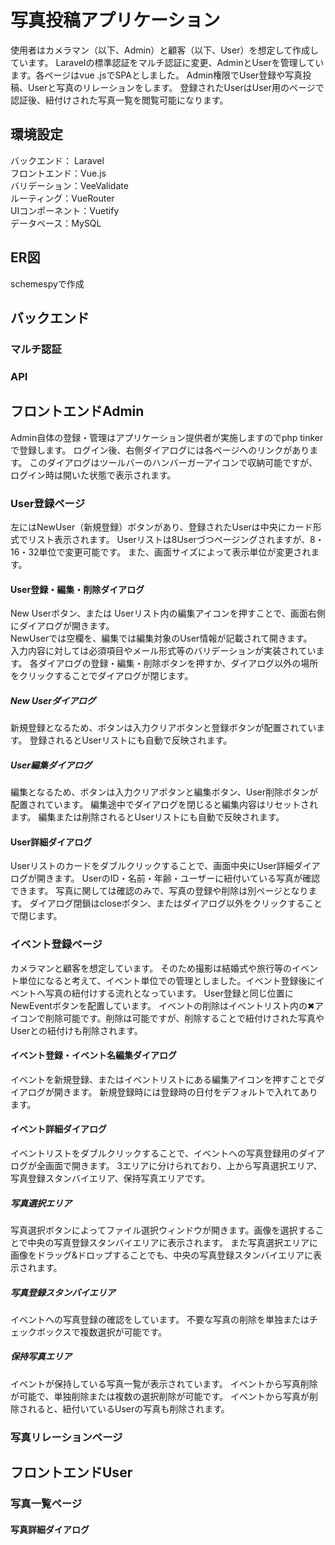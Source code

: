 # 写真投稿アプリケーション  
使用者はカメラマン（以下、Admin）と顧客（以下、User）を想定して作成しています。
Laravelの標準認証をマルチ認証に変更、AdminとUserを管理しています。各ページはvue .jsでSPAとしました。
Admin権限でUser登録や写真投稿、Userと写真のリレーションをします。
登録されたUserはUser用のページで認証後、紐付けされた写真一覧を閲覧可能になります。

## 環境設定
バックエンド： Laravel  
フロントエンド：Vue.js  
バリデーション：VeeValidate  
ルーティング：VueRouter  
UIコンポーネント：Vuetify  
データベース：MySQL

## ER図
schemespyで作成  

## バックエンド
### マルチ認証

### API

## フロントエンドAdmin
Admin自体の登録・管理はアプリケーション提供者が実施しますのでphp tinkerで登録します。
ログイン後、右側ダイアログには各ページへのリンクがあります。
このダイアログはツールバーのハンバーガーアイコンで収納可能ですが、ログイン時は開いた状態で表示されます。


### User登録ページ
左にはNewUser（新規登録）ボタンがあり、登録されたUserは中央にカード形式でリスト表示されます。
Userリストは8Userづつページングされますが、8・16・32単位で変更可能です。
また、画面サイズによって表示単位が変更されます。

#### User登録・編集・削除ダイアログ
New Userボタン、または Userリスト内の編集アイコンを押すことで、画面右側にダイアログが開きます。  
NewUserでは空欄を、編集では編集対象のUser情報が記載されて開きます。  
入力内容に対しては必須項目やメール形式等のバリデーションが実装されています。
各ダイアログの登録・編集・削除ボタンを押すか、ダイアログ以外の場所をクリックすることでダイアログが閉じます。  

##### New Userダイアログ
新規登録となるため、ボタンは入力クリアボタンと登録ボタンが配置されています。
登録されるとUserリストにも自動で反映されます。
##### User編集ダイアログ
編集となるため、ボタンは入力クリアボタンと編集ボタン、User削除ボタンが配置されています。
編集途中でダイアログを閉じると編集内容はリセットされます。
編集または削除されるとUserリストにも自動で反映されます。

#### User詳細ダイアログ
Userリストのカードをダブルクリックすることで、画面中央にUser詳細ダイアログが開きます。
UserのID・名前・年齢・ユーザーに紐付いている写真が確認できます。
写真に関しては確認のみで、写真の登録や削除は別ページとなります。
ダイアログ閉鎖はcloseボタン、またはダイアログ以外をクリックすることで閉じます。

### イベント登録ページ
カメラマンと顧客を想定しています。
そのため撮影は結婚式や旅行等のイベント単位になると考えて、イベント単位での管理としました。イベント登録後にイベントへ写真の紐付けする流れとなっています。
User登録と同じ位置にNewEventボタンを配置しています。
イベントの削除はイベントリスト内の✖︎アイコンで削除可能です。削除は可能ですが、削除することで紐付けされた写真やUserとの紐付けも削除されます。

#### イベント登録・イベント名編集ダイアログ
イベントを新規登録、またはイベントリストにある編集アイコンを押すことでダイアログが開きます。
新規登録時には登録時の日付をデフォルトで入れてあります。
#### イベント詳細ダイアログ
イベントリストをダブルクリックすることで、イベントへの写真登録用のダイアログが全画面で開きます。
3エリアに分けられており、上から写真選択エリア、写真登録スタンバイエリア、保持写真エリアです。
##### 写真選択エリア
写真選択ボタンによってファイル選択ウィンドウが開きます。画像を選択することで中央の写真登録スタンバイエリアに表示されます。
また写真選択エリアに画像をドラッグ&ドロップすることでも、中央の写真登録スタンバイエリアに表示されます。
##### 写真登録スタンバイエリア
イベントへの写真登録の確認をしています。
不要な写真の削除を単独またはチェックボックスで複数選択が可能です。
##### 保持写真エリア
イベントが保持している写真一覧が表示されています。
イベントから写真削除が可能で、単独削除または複数の選択削除が可能です。
イベントから写真が削除されると、紐付いているUserの写真も削除されます。
### 写真リレーションページ



## フロントエンドUser
### 写真一覧ページ
#### 写真詳細ダイアログ
